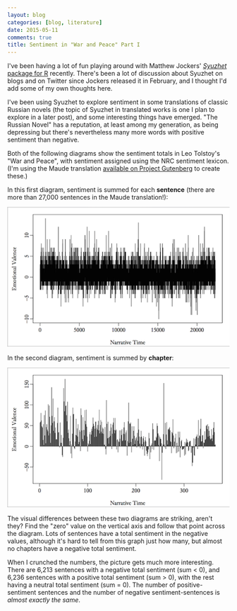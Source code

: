 ```yaml
---
layout: blog
categories: [blog, literature] 
date: 2015-05-11
comments: true
title: Sentiment in "War and Peace" Part I
---
```


I've been having a lot of fun playing around with Matthew Jockers'
[*Syuzhet* package for R][syuzhetpackage] recently. There's been a lot
of discussion about Syuzhet on blogs and on Twitter since Jockers
released it in February, and I thought I'd add some of my own thoughts
here.

I've been using Syuzhet to explore sentiment in some translations of
classic Russian novels (the topic of Syuzhet in translated works is
one I plan to explore in a later post), and some interesting things
have emerged. "The Russian Novel" has a reputation, at least among my
generation, as being depressing but there's nevertheless many more
words with positive sentiment than negative.

Both of the following diagrams show the sentiment totals in Leo
Tolstoy's "War and Peace", with sentiment assigned using the NRC
sentiment lexicon. (I'm using the Maude translation
[available on Project Gutenberg][gb] to create these.)

In this first diagram, sentiment is summed for each **sentence** (there
are more than 27,000 sentences in the Maude translation!):

![Sentence-level sentiment totals in "War and Peace](/images/2015-05-11/WarAndPeace_nrc_sentence_600.png "Sentence-level sentiment totals in 'War and Peace'")

In the second diagram, sentiment is summed by **chapter**:

![Chapter-level sentiment totals in "War and Peace](/images/2015-05-11/WarAndPeace_nrc_chapter_600.png "Chapter-level sentiment totals in 'War and Peace'")

The visual differences between these two diagrams are striking, aren't
they? Find the "zero" value on the vertical axis and follow that point
across the diagram. Lots of sentences have a total sentiment in the
negative values, although it's hard to tell from this graph just how
many, but almost no chapters have a negative total sentiment.

When I crunched the numbers, the picture gets much more
interesting. There are 6,213 sentences with a negative total sentiment
(sum < 0), and 6,236 sentences with a positive total sentiment (sum >
0), with the rest having a neutral total sentiment (sum = 0). The
number of positive-sentiment sentences and the number of negative
sentiment-sentences is *almost exactly the same*.

[syuzhetpackage]: http://www.matthewjockers.net/2015/02/02/syuzhet/
[gb]: http://www.gutenberg.org/ebooks/2600

